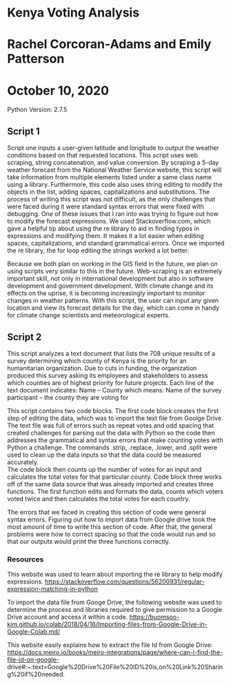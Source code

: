 # Kenya Voting Analysis
# Rachel Corcoran-Adams and Emily Patterson
# October 10, 2020
Python Version: 2.7.5

## Script 1
Script one inputs a user-given latitude and longitude to output the weather conditions based on that requested locations. This script uses web scraping, string concatenation, and 
value conversion. By scraping a 5-day weather forecast from the National Weather Service website, this script will take information from multiple elements listed under a same 
class name using a library. Furthermore, this code also uses string editing to modify the objects in the list, adding spaces, capitalizations and substitutions. The process of 
writing this script was not difficult, as the only challenges that were faced during it were standard syntax errors that were fixed with debugging. One of these issues that I ran 
into was trying to figure out how to modify the forecast expressions. We used Stackoverflow.com, which gave a helpful tip about using the re library to aid in finding typos in 
expressions and modifying them. It makes it a lot easier when editing spaces, capitalizations, and standard grammatical errors. Once we imported the re library, the for loop 
editing the strings worked a lot better. 

Because we both plan on working in the GIS field in the future, we plan on using scripts very similar to this in the future. Web-scraping is an extremely important skill, not only 
in international development but also in software development and government development. With climate change and its effects on the uprise, it is becoming increasingly important 
to monitor changes in weather patterns. With this script, the user can input any given location and view its forecast details for the day, which can come in handy for climate 
change scientists and meteorological experts. 


## Script 2
This script analyzes a text document that lists the 708 unique results of a survey determining which county of Kenya is the priority for an humanitarian organization.  Due to cuts 
in funding, the organization produced this survey asking its employees and stakeholders to assess which counties are of highest priority for future projects. Each line of the text 
document indicates: Name – County which means: Name of the survey participant – the county they are voting for

This script contains two code blocks. The first code block creates the first step of editing the data, which was to import the text file from Goolge Drive. The text file was full 
of errors such as repeat votes and odd spacing that created challenges for parsing out the data with Python so the code then addresses the grammatical and syntax errors that make 
counting votes with Python a challenge. The commands .strip, .replace, .lower,  and .split were used to clean up the data inputs so that the data could be measured accurately.  
The code block then counts up the number of votes for an input and calculates the total votes for that particular county.  Code block three works off of the same data source that 
was already imported and creates three functions.  The first function edits and formats the data, counts which voters voted twice and then calculates the total votes for each 
country. 

The errors that we faced in creating this section of code were general syntax errors. Figuring out how to import data from Google drive took the most amount of time to write this 
section of code. After that, the general problems were how to correct spacing so that the code would run and so that our outputs would print the three functions correctly. 

### Resources

This website was used to learn about importing the re library to help modify expressions. https://stackoverflow.com/questions/56200931/regular-expression-matching-in-python

To import the data file from Googe Drive, the following website was used to determine the process and libraries required to give permission to a Google Drive account and access it 
within a code. https://buomsoo-kim.github.io/colab/2018/04/16/Importing-files-from-Google-Drive-in-Google-Colab.md/

This website easily explains how to extract the file Id from Google Drive: https://docs.meiro.io/books/meiro-integrations/page/where-can-i-find-the-file-id-on-google-
drive#:~:text=Google%20Drive%20File%20ID%20is,on%20Link%20Sharing%20if%20needed.
 

